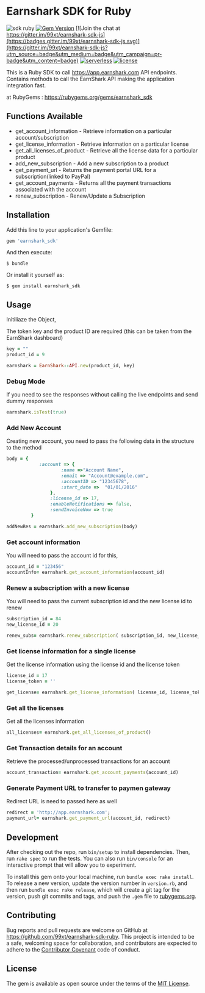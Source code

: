 # Earnshark SDK for Ruby
![sdk ruby](https://img.shields.io/badge/sdk-Ruby-ff69b4.svg)
[![Gem Version](https://badge.fury.io/rb/earnshark_sdk.svg)](https://badge.fury.io/rb/earnshark_sdk)
[![Join the chat at https://gitter.im/99xt/earnshark-sdk-js](https://badges.gitter.im/99xt/earnshark-sdk-js.svg)](https://gitter.im/99xt/earnshark-sdk-js?utm_source=badge&utm_medium=badge&utm_campaign=pr-badge&utm_content=badge)
[![serverless](http://public.serverless.com/badges/v3.svg)](http://www.serverless.com)
[![license](https://img.shields.io/npm/l/earnshark-sdk.svg)](https://www.npmjs.com/package/earnshark-sdk)

This is a Ruby SDK to call https://app.earnshark.com API endpoints. Contains methods to call the EarnShark API making the application integration fast. 

at RubyGems : https://rubygems.org/gems/earnshark_sdk

## Functions Available 

* get_account_information - Retrieve information on a particular account/subscription
* get_license_information - Retrieve information on a particular license
* get_all_licenses_of_product - Retrieve all the license data for a particular product
* add_new_subscription - Add a new subscription to a product
* get_payment_url - Returns the payment portal URL for a subscription(linked to PayPal)
* get_account_payments - Returns all the payment transactions associated with the account
* renew_subscription - Renew/Update a Subscription

## Installation

Add this line to your application's Gemfile:

```ruby
gem 'earnshark_sdk'
```

And then execute:

    $ bundle

Or install it yourself as:

    $ gem install earnshark_sdk
    

## Usage

Initiliaze the Object,

The token key and the product ID are required (this can be taken from the EarnShark dashboard)
```ruby
key = ""
product_id = 9

```

```ruby
earnshark = EarnShark::API.new(product_id, key)
```

### Debug Mode 
If you need to see the responses without calling the live endpoints and send dummy responses
```ruby
earnshark.isTest(true)
```

### Add New Account
Creating new account, you need to pass the following data in the structure to the method
```ruby
body = {
            :account => {
                    :name =>"Account Name",
                    :email => "Account@example.com",
                    :accountID => "12345678",
                    :start_date =>  "01/01/2016"
                },
                :license_id => 17,
                :enableNotifications => false,
                :sendInvoiceNow => true
         }
```

```ruby
addNewRes = earnshark.add_new_subscription(body)
```

### Get account information
You will need to pass the account id for this,

```ruby
account_id = "123456"
accountInfo= earnshark.get_account_information(account_id)
```

### Renew a subscription with a new license
You will need to pass the current subscription id and the new license id to renew

```ruby
subscription_id = 84
new_license_id = 20

renew_subs= earnshark.renew_subscription( subscription_id, new_license_id )
```

### Get license information for a single license
Get the license information using the license id and the license token

```ruby
license_id = 17
license_token = ''

get_license= earnshark.get_license_information( license_id, license_token )
```

### Get all the licenses
Get all the licenses information
```ruby
all_licenses= earnshark.get_all_licenses_of_product()
```

### Get Transaction details for an account
Retrieve the processed/unprocessed transactions for an account
```ruby
account_transaction= earnshark.get_account_payments(account_id)
```

### Generate Payment URL to transfer to paymen gateway
Redirect URL is need to passed here as well
```ruby
redirect = 'http://app.earnshark.com';
payment_url= earnshark.get_payment_url(account_id, redirect)
```

## Development

After checking out the repo, run `bin/setup` to install dependencies. Then, run `rake spec` to run the tests. You can also run `bin/console` for an interactive prompt that will allow you to experiment.

To install this gem onto your local machine, run `bundle exec rake install`. To release a new version, update the version number in `version.rb`, and then run `bundle exec rake release`, which will create a git tag for the version, push git commits and tags, and push the `.gem` file to [rubygems.org](https://rubygems.org).

## Contributing

Bug reports and pull requests are welcome on GitHub at  https://github.com/99xt/earnshark-sdk-ruby. This project is intended to be a safe, welcoming space for collaboration, and contributors are expected to adhere to the [Contributor Covenant](http://contributor-covenant.org) code of conduct.

## License

The gem is available as open source under the terms of the [MIT License](http://opensource.org/licenses/MIT).

